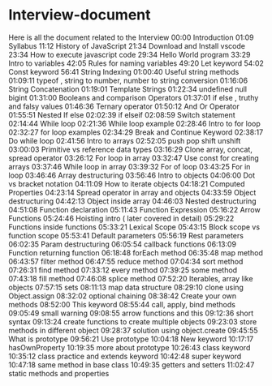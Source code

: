 # Interview-document
Here is all the document related to the Interview
00:00 Introduction 
01:09 Syllabus
11:12 History of JavaScript
21:34 Download and Install vscode
23:34 How to execute javascript code
29:34 Hello World program
33:29 Intro to variables
42:05 Rules for naming variables
49:20 Let keyword
54:02 Const keyword 
56:41 String Indexing
01:00:40 Useful string methods
01:09:11 typeof , string to number, number to string conversion
01:16:06 String Concatenation
01:19:01 Template Strings
01:22:34 undefined null bigint
01:31:00 Booleans and comparison Operators
01:37:01 if else , truthy and falsy values
01:46:36 Ternary operator
01:50:12 And Or Operator
01:55:51 Nested If else
02:02:39 if elseif 
02:08:59 Switch statement
02:14:44 While loop
02:21:36 While loop example
02:28:46 Intro to for loop
02:32:27 for loop examples
02:34:29 Break and Continue Keyword
02:38:17 Do while loop
02:41:56 Intro to arrays
02:52:05 push pop shift unshift
03:00:03 Primitive vs reference data types
03:16:29 Clone array, concat, spread operator
03:26:12 For loop in array
03:32:47 Use const for creating arrays
03:37:46 While loop in array
03:39:32 For of loop
03:43:25 For in loop
03:46:46 Array destructuring
03:56:46 Intro to objects
04:06:00 Dot vs bracket notation
04:11:09 How to iterate objects
04:18:21 Computed Properties
04:23:14 Spread operator in array and objects
04:33:59 Object destructuring
04:42:13 Object inside array
04:46:03 Nested destructuring
04:51:08 Function declaration
05:11:43 Function Expression
05:16:22 Arrow Functions
05:24:46 Hoisting intro ( later covered in detail) 
05:29:22 Functions inside functions
05:33:21 Lexical Scope
05:43:15 Block scope vs function scope
05:53:41 Default parameters
05:56:19 Rest parameters
06:02:35 Param destructuring
06:05:54 callback functions
06:13:09 Function returning function
06:18:48 forEach method
06:35:48 map method
06:43:57 filter method
06:47:55 reduce method
07:04:34 sort method
07:26:31 find method
07:33:12 every method
07:39:25 some method
07:43:18 fill method
07:46:08 splice method
07:52:20 Iterables, array like objects
07:57:15 sets 
08:11:13 map data structure
08:29:10 clone using Object.assign
08:32:02 optional chaining
08:38:42 Create your own methods
08:52:00 This keyword
08:55:44 call, apply, bind methods
09:05:49 small warning
09:08:55 arrow functions and this
09:12:36 short syntax
09:13:24 create functions to create multiple objects
09:23:03 store methods in different object
09:28:37 solution using object.create
09:45:55 What is prototype
09:56:21 Use prototype
10:04:18 New keyword
10:17:17 hasOwnProperty
10:19:35 more about prototype
10:26:43 class keyword
10:35:12 class practice and extends keyword
10:42:48 super keyword
10:47:18 same method in base class
10:49:35 getters and setters
11:02:47 static methods and properties
